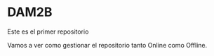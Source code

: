 # DAM2B
Este es el primer repositorio

Vamos a ver como gestionar el repositorio tanto Online como Offline.


